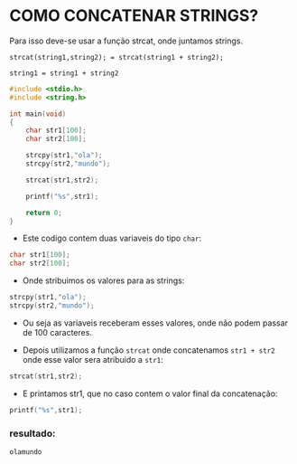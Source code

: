 # COMO CONCATENAR STRINGS?

Para isso deve-se usar a função strcat, onde juntamos strings.

```
strcat(string1,string2); = strcat(string1 + string2);

string1 = string1 + string2
```

```c
#include <stdio.h>
#include <string.h>

int main(void)
{
    char str1[100];
    char str2[100];

    strcpy(str1,"ola");
    strcpy(str2,"mundo");

    strcat(str1,str2);

    printf("%s",str1);

    return 0;
}
```

* Este codigo contem duas variaveis do tipo ```char```:
```c
char str1[100];
char str2[100];
```
* Onde stribuimos os valores para as strings:
```c
strcpy(str1,"ola");
strcpy(str2,"mundo");
```
* Ou seja as variaveis receberam esses valores, onde não podem passar de 100 caracteres.

* Depois utilizamos a função  ```strcat``` onde concatenamos ```str1 + str2``` onde esse valor sera atribuido a ```str1```:
```c
strcat(str1,str2);
```
* E printamos str1, que no caso contem o valor final da concatenação:
```c
printf("%s",str1);
```
### resultado:

```
olamundo
```